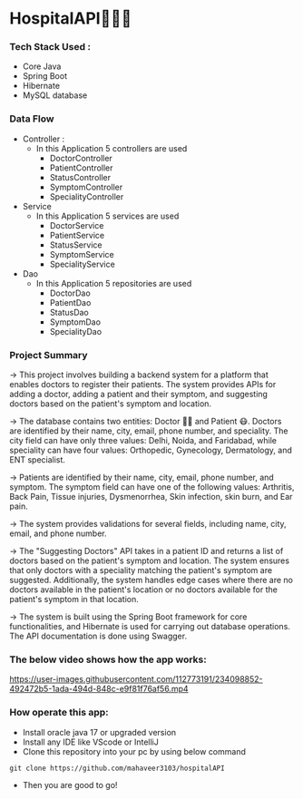 # HospitalAPI💉👨‍⚕️

### Tech Stack Used :
* Core Java
* Spring Boot
* Hibernate
* MySQL database

### Data Flow
* Controller : 
  * In this Application 5 controllers are used
    * DoctorController
    * PatientController
    * StatusController
    * SymptomController
    * SpecialityController
* Service
  * In this Application 5 services are used
    * DoctorService
    * PatientService
    * StatusService
    * SymptomService
    * SpecialityService
* Dao
  * In this Application 5 repositories are used
    * DoctorDao
    * PatientDao
    * StatusDao
    * SymptomDao
    * SpecialityDao


### Project Summary
→ This project involves building a backend system for a platform that enables doctors to register their patients. The system provides APIs for adding a doctor, adding a patient and their symptom, and suggesting doctors based on the patient's symptom and location.

→ The database contains two entities: Doctor 👨‍⚕️ and Patient 😷. Doctors are identified by their name, city, email, phone number, and speciality. The city field can have only three values: Delhi, Noida, and Faridabad, while speciality can have four values: Orthopedic, Gynecology, Dermatology, and ENT specialist.

→ Patients are identified by their name, city, email, phone number, and symptom. The symptom field can have one of the following values: Arthritis, Back Pain, Tissue injuries, Dysmenorrhea, Skin infection, skin burn, and Ear pain.

→ The system provides validations for several fields, including name, city, email, and phone number.

→ The "Suggesting Doctors" API takes in a patient ID and returns a list of doctors based on the patient's symptom and location. The system ensures that only doctors with a speciality matching the patient's symptom are suggested. Additionally, the system handles edge cases where there are no doctors available in the patient's location or no doctors available for the patient's symptom in that location.

→ The system is built using the Spring Boot framework for core functionalities, and Hibernate is used for carrying out database operations. The API documentation is done using Swagger.

### The below video shows how the app works:

https://user-images.githubusercontent.com/112773191/234098852-492472b5-1ada-494d-848c-e9f81f76af56.mp4

### How operate this app:

* Install oracle java 17 or upgraded version
* Install any IDE like VScode or IntelliJ
* Clone this repository into your pc by using below command
```
git clone https://github.com/mahaveer3103/hospitalAPI
```
* Then you are good to go!
